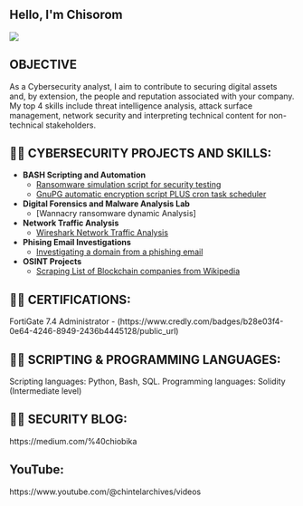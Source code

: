 ## Hello, I'm Chisorom
<a href="https://linkedin.com/in/chisoromobika/"><img src="https://img.shields.io/badge/-LinkedIn-0072b1?&style=for-the-badge&logo=linkedin&logoColor=white" /></a>


## OBJECTIVE
As a Cybersecurity analyst, I aim to contribute to securing digital assets and, by extension, the people and reputation associated with your company. My top 4 skills include threat intelligence analysis, attack surface management, network security and interpreting technical content for non-technical stakeholders. 



<h2>👨‍💻 CYBERSECURITY PROJECTS AND SKILLS:</h2>

- <b>BASH Scripting and Automation </b>
  - [Ransomware simulation script for security testing ](https://github.com/Chizzywiz/ransomwaresimulationscript/blob/main/README.md)
  - [GnuPG automatic encryption script PLUS cron task scheduler ](https://github.com/Chizzywiz/GnuPG-automatic-encryption-script/blob/main/README.md)
- <b>Digital Forensics and Malware Analysis Lab  </b>
  - [Wannacry ransomware dynamic Analysis] 
- <b>Network Traffic Analysis</b>
  - [Wireshark Network Traffic Analysis](https://github.com/Chizzywiz/ransomwaresimulationscript/blob/main/README.md)
- <b>Phising Email Investigations</b>
  - [Investigating a domain from a phishing email](https://docs.google.com/document/d/1E74AGlkGJOkulHa4jzOW1vhskVPbZnM-SON_vlnKB6U/edit?usp=sharing)
- <b>OSINT Projects</b>
  - [Scraping List of Blockchain companies from Wikipedia](https://github.com/chisorom/OSINT_projects/blob/main/webpage_blockchainlist_wikipedia_scraper)

  


<h2>👨‍💻 CERTIFICATIONS:</h2>
FortiGate 7.4 Administrator - (https://www.credly.com/badges/b28e03f4-0e64-4246-8949-2436b4445128/public_url)

<h2>👨‍💻 SCRIPTING & PROGRAMMING LANGUAGES:</h2>
Scripting languages: Python, Bash, SQL.
Programming languages: Solidity (Intermediate level)

<h2>👨‍💻 SECURITY BLOG:</h2>
 https://medium.com/%40chiobika 
 
<h2> YouTube:</h2>
https://www.youtube.com/@chintelarchives/videos
